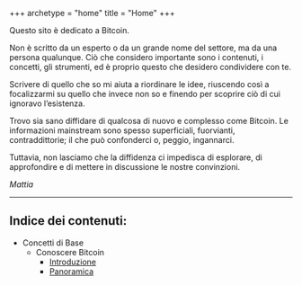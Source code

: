 +++
archetype = "home"
title = "Home"
+++

Questo sito è dedicato a Bitcoin.

Non è scritto da un esperto o da un grande nome del settore, ma da una persona qualunque. Ciò che considero importante sono i contenuti, i concetti, gli strumenti, ed è proprio questo che desidero condividere con te.

Scrivere di quello che so mi aiuta a riordinare le idee, riuscendo così a focalizzarmi su quello che invece non so e finendo per scoprire ciò di cui ignoravo l’esistenza.

Trovo sia sano diffidare di qualcosa di nuovo e complesso come Bitcoin. Le informazioni mainstream sono spesso superficiali, fuorvianti, contraddittorie; il che può confonderci o, peggio, ingannarci.

Tuttavia, non lasciamo che la diffidenza ci impedisca di esplorare, di approfondire e di mettere in discussione le nostre convinzioni.

_Mattia_


---

## Indice dei contenuti:

- Concetti di Base
	- Conoscere Bitcoin
		- [Introduzione](https://bitcoin-relearn.github.io/www/1_conoscere/1_conoscere_bitcoin/1_introduzione/index.html)
		- [Panoramica](https://bitcoin-relearn.github.io/www/1_conoscere/1_conoscere_bitcoin/2_panoramica/index.html)